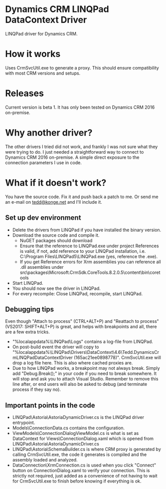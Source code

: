 # Dynamics CRM LINQPad DataContext Driver
LINQPad driver for Dynamics CRM.

# How it works
Uses CrmSvcUtil.exe to generate a proxy. This should ensure compatibility with most CRM versions and setups.

# Releases
Current version is beta 1. It has only been tested on Dynamics CRM 2016 on-premise.

# Why another driver?
The other drivers I tried did not work, and frankly I was not sure what they were trying to do. I just needed a straightforward way to connect to Dynamics CRM 2016 on-premise. A simple direct exposure to the connection parameters I use in code.

# What if it doesn't work?
You have the source code. Fix it and push back a patch to me. Or send me an e-mail on tedd@konge.net and I'll include it.

## Set up dev environment
  * Delete the drivers from LINQPad if you have installed the binary version.
  * Download the source code and compile it.
    * NuGET packages should download
	* Ensure that the reference to LINQPad.exe under project References is valid, if not, add reference to your LINQPad installation, i.e. C:\Program Files\LINQPad5\LINQPad.exe (yes, reference the .exe).
	* If you get Reference errors for Xrm assemblies you can reference all .dll assemblies under src\packages\Microsoft.CrmSdk.CoreTools.8.2.0.5\content\bin\coretools
  * Start LINQPad. 
  * You should now see the driver in LINQPad.
  * For every recompile: Close LINQPad, recompile, start LINQPad.

## Debugging tips
Even though "Attach to process" (CTRL+ALT+P) and "Reattach to process" (VS2017: SHIFT+ALT+P) is great, and helps with breakpoints and all, there are a few extra tricks.

  * "%localappdata%\LINQPad\Logs" contains a log-file from LINQPad.
  * On post-build event the driver will copy to "%localappdata%\LINQPad\Drivers\DataContext\4.6\Tedd.DynamicsCrmLINQPadDataContextDriver (165ac21ee0898778)\". CrmSvcUtil.exe will drop a log file here. This is also where cached proxies are.
  * Due to how LINQPad works, a breakpoint may not always break. Simply add "Debug.Break();" in your code if you need to break somewhere. It will stop and ask you to attach Visual Studio. Remember to remove this line after, or end users will also be asked to debug (and terminate process if they say no).
 
## Important points in the code
  * LINQPad\Astoria\AstoriaDynamicDriver.cs is the LINQPad driver entrypoint.
  * Models\ConnectionData.cs contains the configuration.
  * ViewModels\ConnectionDialogViewModel.cs is what is set as DataContext for Views\ConnectionDialog.xaml which is opened from LINQPad\Astoria\AstoriaDynamicDriver.cs
  * LINQPad\Astoria\SchemaBuilder.cs is where CRM proxy is generated by calling CrmSvcUtil.exe, the code it generates is compiled and the assembly loaded and analyzed.
  * DataConnection\XrmConnection.cs is used when you click "Connect" button on ConnectionDialog.xaml to verify your connection. This is strictly not required, just added as a convenience of not having to wait for CrmSvcUtil.exe to finish before knowing if everything is ok.
  